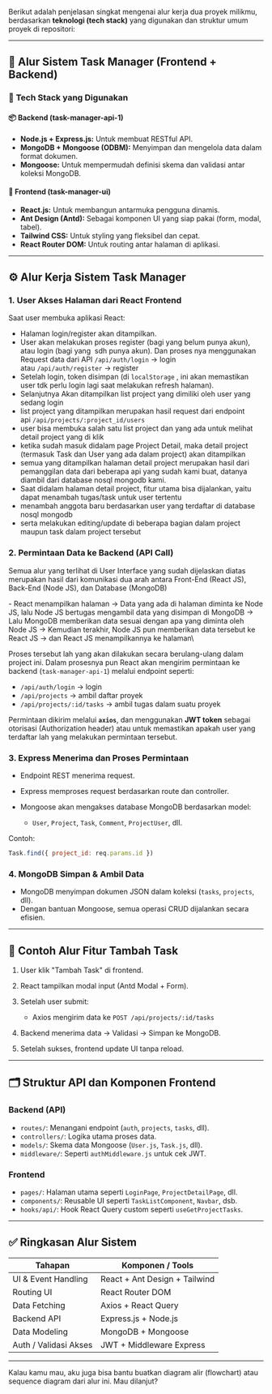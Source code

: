 Berikut adalah penjelasan singkat mengenai alur kerja dua proyek milikmu, berdasarkan **teknologi (tech stack)** yang digunakan dan struktur umum proyek di repositori:

---

## 🔁 Alur Sistem Task Manager (Frontend + Backend)

### 🧠 **Tech Stack yang Digunakan**

#### 📦 Backend (task-manager-api-1)

* **Node.js + Express.js:** Untuk membuat RESTful API.
* **MongoDB + Mongoose (ODBM):** Menyimpan dan mengelola data dalam format dokumen.
* **Mongoose:** Untuk mempermudah definisi skema dan validasi antar koleksi MongoDB.

#### 🎨 Frontend (task-manager-ui)

* **React.js:** Untuk membangun antarmuka pengguna dinamis.
* **Ant Design (Antd):** Sebagai komponen UI yang siap pakai (form, modal, tabel).
* **Tailwind CSS:** Untuk styling yang fleksibel dan cepat.
* **React Router DOM:** Untuk routing antar halaman di aplikasi.

---

## ⚙️ **Alur Kerja Sistem Task Manager**

### 1. **User Akses Halaman dari React Frontend**

Saat user membuka aplikasi React:

* Halaman login/register akan ditampilkan.
* User akan melakukan proses register (bagi yang belum punya akun), atau login (bagi yang  sdh punya akun). Dan proses nya menggunakan Request data dari API `/api/auth/login` → login atau `/api/auth/register` → register
* Setelah login, token disimpan (di `localStorage` , ini akan memastikan user tdk perlu login lagi saat melakukan refresh halaman).
* Selanjutnya Akan ditampilkan list project yang dimiliki oleh user yang sedang login
* list project yang ditampilkan merupakan hasil request dari endpoint api `/api/projects/:project_id/users`
* user bisa membuka salah satu list project dan yang ada untuk melihat detail project yang di klik
* ketika sudah masuk didalam page Project Detail, maka detail project (termasuk Task dan User yang ada dalam project) akan ditampilkan
* semua yang ditampilkan halaman detail project merupakan hasil dari pemanggilan data dari beberapa api yang sudah kami buat, datanya diambil dari database nosql mongodb kami.
* Saat didalam halaman detail project, fitur utama bisa dijalankan, yaitu dapat menambah tugas/task untuk user tertentu
* menambah anggota baru berdasarkan user yang terdaftar di database nosql mongodb
* serta melakukan editing/update di beberapa bagian dalam project maupun task dalam project tersebut

### 2. **Permintaan Data ke Backend (API Call)**

Semua alur yang terlihat di User Interface yang sudah dijelaskan diatas merupakan hasil dari komunikasi dua arah antara Front-End (React JS), Back-End (Node JS), dan Database (MongoDB)


\- React menampilkan halaman → Data yang ada di halaman diminta ke Node JS, lalu Node JS bertugas mengambil data yang disimpan di MongoDB → Lalu MongoDB memberikan data sesuai dengan apa yang diminta oleh Node JS → Kemudian terakhir, Node JS pun memberikan data tersebut ke React JS → dan React JS menampilkannya ke halaman\\

Proses tersebut lah yang akan dilakukan secara berulang-ulang dalam project ini.
Dalam prosesnya pun React akan mengirim permintaan ke backend (`task-manager-api-1`) melalui endpoint seperti:

* `/api/auth/login` → login
* `/api/projects` → ambil daftar proyek
* `/api/projects/:id/tasks` → ambil tugas dalam suatu proyek

Permintaan dikirim melalui **`axios`**, dan menggunakan **JWT token** sebagai otorisasi (Authorization header) atau untuk memastikan apakah user yang terdaftar lah yang melakukan permintaan tersebut.

### 3. **Express Menerima dan Proses Permintaan**

* Endpoint REST menerima request.
* Express memproses request berdasarkan route dan controller.
* Mongoose akan mengakses database MongoDB berdasarkan model:

  * `User`, `Project`, `Task`, `Comment`, `ProjectUser`, dll.

Contoh:

```js
Task.find({ project_id: req.params.id })
```

### 4. **MongoDB Simpan & Ambil Data**

* MongoDB menyimpan dokumen JSON dalam koleksi (`tasks`, `projects`, dll).
* Dengan bantuan Mongoose, semua operasi CRUD dijalankan secara efisien.

---

## 🧭 Contoh Alur Fitur Tambah Task

1. User klik "Tambah Task" di frontend.
2. React tampilkan modal input (Antd Modal + Form).
3. Setelah user submit:

   * Axios mengirim data ke `POST /api/projects/:id/tasks`
4. Backend menerima data → Validasi → Simpan ke MongoDB.
5. Setelah sukses, frontend update UI tanpa reload.

---

## 🗂 Struktur API dan Komponen Frontend

### Backend (API)

* `routes/`: Menangani endpoint (`auth`, `projects`, `tasks`, dll).
* `controllers/`: Logika utama proses data.
* `models/`: Skema data Mongoose (`User.js`, `Task.js`, dll).
* `middleware/`: Seperti `authMiddleware.js` untuk cek JWT.

### Frontend

* `pages/`: Halaman utama seperti `LoginPage`, `ProjectDetailPage`, dll.
* `components/`: Reusable UI seperti `TaskListComponent`, `Navbar`, dsb.
* `hooks/api/`: Hook React Query custom seperti `useGetProjectTasks`.

---

## ✅ Ringkasan Alur Sistem

| Tahapan               | Komponen / Tools              |
| --------------------- | ----------------------------- |
| UI & Event Handling   | React + Ant Design + Tailwind |
| Routing UI            | React Router DOM              |
| Data Fetching         | Axios + React Query           |
| Backend API           | Express.js + Node.js          |
| Data Modeling         | MongoDB + Mongoose            |
| Auth / Validasi Akses | JWT + Middleware Express      |

---

Kalau kamu mau, aku juga bisa bantu buatkan diagram alir (flowchart) atau sequence diagram dari alur ini. Mau dilanjut?
